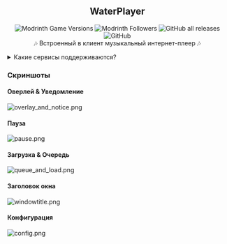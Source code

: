 <div align=center>

## WaterPlayer
![Modrinth Game Versions](https://img.shields.io/modrinth/game-versions/waterplayer?label=Minecraft%20Support&style=flat-square)
![Modrinth Followers](https://img.shields.io/modrinth/followers/waterplayer?label=Modrinth%20Followers&style=flat-square)
![GitHub all releases](https://img.shields.io/github/downloads/simply-kel/WaterPlayer/total?color=blue&label=GitHub%20Downloads&style=flat-square)
![GitHub](https://img.shields.io/github/license/simply-kel/WaterPlayer?color=blue&label=License&style=flat-square)
<br>
🎶 Встроенный в клиент музыкальный интернет-плеер 🎶
</div>

<details>
<summary>Какие сервисы поддерживаются?</summary>

* YouTube
* SoundCloud
* Spotify
* Яндекс Музыка
* Deezer
* Apple Music
* Flowery TTS
* Twitch стримы
* Bandcamp
* Vimeo
* HTTP(s) ссылки
    * MP3
    * FLAC
    * MP3
    * Matroska/WebM (AAC, Opus or Vorbis codecs)
    * MP4/M4A (AAC codec)
    * OGG streams (Opus, Vorbis and FLAC codecs)
    * AAC streams
    * Stream playlists (M3U and PLS)

</details>

### Скриншоты
#### Оверлей & Уведомление
![overlay_and_notice.png](https://kelcuprum.ru/ass/waterplayer/overlay_and_notice.png)
#### Пауза
![pause.png](https://kelcuprum.ru/ass/waterplayer/pause.png)
#### Загрузка & Очередь
![queue_and_load.png](https://kelcuprum.ru/ass/waterplayer/queue_and_load.png)
#### Заголовок окна
![windowtitle.png](https://kelcuprum.ru/ass/waterplayer/windowtitle.png)
#### Конфигурация
![config.png](https://kelcuprum.ru/ass/waterplayer/config.png)